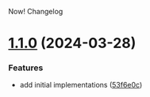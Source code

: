 Now! Changelog

# [1.1.0](https://github.com/billyinzen/now/compare/v1.0.0...v1.1.0) (2024-03-28)


### Features

* add initial implementations ([53f6e0c](https://github.com/billyinzen/now/commit/53f6e0ca42e00bb13cd5f6c15cd48a083e8496be))
